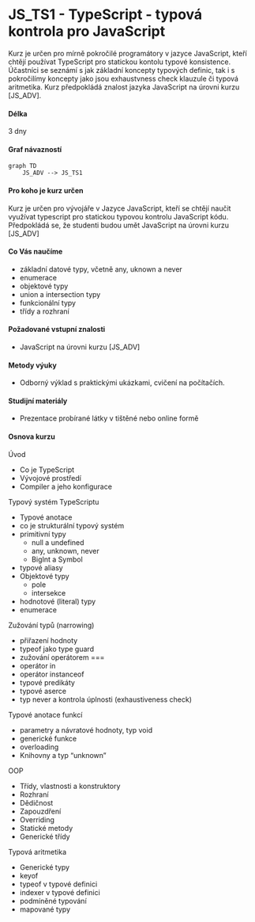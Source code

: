 # JS_TS1 - TypeScript - typová kontrola pro JavaScript

Kurz je určen pro mírně pokročilé programátory v jazyce JavaScript, kteří chtějí používat TypeScript pro statickou kontolu typové konsistence. Účastníci se seznámí s jak základní koncepty typových definic, tak i s pokročilímy koncepty jako jsou exhaustvness check klauzule či typová aritmetika. Kurz předpokládá znalost jazyka JavaScript na úrovni kurzu [JS_ADV].

#### Délka

3 dny

#### Graf návazností

```mermaid
graph TD
    JS_ADV --> JS_TS1
```

#### Pro koho je kurz určen

Kurz je určen pro vývojáře v Jazyce JavaScript, kteří se chtějí naučit využívat typescript pro statickou typovou kontrolu JavaScript kódu. Předpokládá se, že studenti budou umět JavaScript na úrovni kurzu [JS_ADV]

#### Co Vás naučíme

- základní datové typy, včetně any, uknown a never
- enumerace
- objektové typy
- union a intersection typy
- funkcionální typy
- třídy a rozhraní

#### Požadované vstupní znalosti

- JavaScript na úrovni kurzu [JS_ADV]

#### Metody výuky

- Odborný výklad s praktickými ukázkami, cvičení na počítačích.

#### Studijní materiály

- Prezentace probírané látky v tištěné nebo online formě

#### Osnova kurzu

Úvod

- Co je TypeScript
- Vývojové prostředí
- Compiler a jeho konfigurace

Typový systém TypeScriptu

- Typové anotace
- co je strukturální typový systém
- primitivní typy
  - null a undefined
  - any, unknown, never
  - BigInt a Symbol
- typové aliasy
- Objektové typy
  - pole
  - intersekce
- hodnotové (literal) typy
- enumerace

Zužování typů (narrowing)

- přiřazení hodnoty
- typeof jako type guard
- zužování operátorem ===
- operátor in
- operátor instanceof
- typové predikáty
- typové aserce
- typ never a kontrola úplnosti (exhaustiveness check)

Typové anotace funkcí

- parametry a návratové hodnoty, typ void
- generické funkce
- overloading
- Knihovny a typ “unknown”

OOP

- Třídy, vlastnosti a konstruktory
- Rozhraní
- Dědičnost
- Zapouzdření
- Overriding
- Statické metody
- Generické třídy

Typová aritmetika

- Generické typy
- keyof
- typeof v typové definici
- indexer v typové definici
- podmíněné typování
- mapované typy


